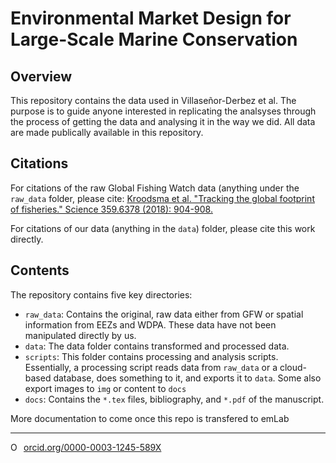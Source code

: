 # Environmental Market Design for Large-Scale Marine Conservation

## Overview

This repository contains the data used in Villaseñor-Derbez et al. The purpose is to guide anyone interested in replicating the analsyses through the process of getting the data and analysing it in the way we did. All data are made publically available in this repository.

## Citations

For citations of the raw Global Fishing Watch data (anything under the `raw_data` folder, please cite: [Kroodsma et al. "Tracking the global footprint of fisheries." Science 359.6378 (2018): 904-908.](http://science.sciencemag.org/content/359/6378/904.abstract)

For citations of our data (anything in the `data`) folder, please cite this work directly.

## Contents

The repository contains five key directories:

- `raw_data`: Contains the original, raw data either from GFW or spatial information from EEZs and WDPA. These data have not been manipulated directly by us.
- `data`: The data folder contains transformed and processed data.
- `scripts`: This folder contains processing and analysis scripts. Essentially, a processing script reads data from `raw_data` or a cloud-based database, does something to it, and exports it to `data`. Some also export images to `img` or content to `docs`
- `docs`: Contains the `*.tex` files, bibliography, and `*.pdf` of the manuscript.

More documentation to come once this repo is transfered to emLab

--------- 


<a href="https://orcid.org/0000-0003-1245-589X" target="orcid.widget" rel="noopener noreferrer" style="vertical-align:top;"><img src="https://orcid.org/sites/default/files/images/orcid_16x16.png" style="width:1em;margin-right:.5em;" alt="ORCID iD icon">orcid.org/0000-0003-1245-589X</a>
